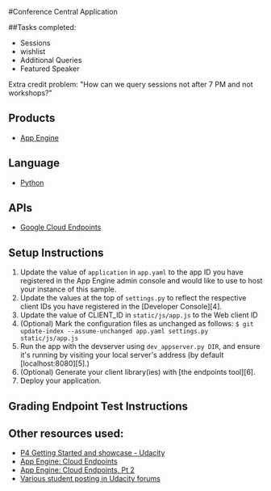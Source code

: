 #Conference Central Application

##Tasks completed:
- Sessions
- wishlist
- Additional Queries
- Featured Speaker

Extra credit problem: "How can we query sessions not after 7 PM and not workshops?"


## Products
- [App Engine](https://cloud.google.com/appengine/docs)

## Language
- [Python](https://www.python.org/)

## APIs
- [Google Cloud Endpoints](https://cloud.google.com/appengine/docs/python/endpoints/)

## Setup Instructions
1. Update the value of `application` in `app.yaml` to the app ID you
   have registered in the App Engine admin console and would like to use to host
   your instance of this sample.
1. Update the values at the top of `settings.py` to
   reflect the respective client IDs you have registered in the
   [Developer Console][4].
1. Update the value of CLIENT_ID in `static/js/app.js` to the Web client ID
1. (Optional) Mark the configuration files as unchanged as follows:
   `$ git update-index --assume-unchanged app.yaml settings.py static/js/app.js`
1. Run the app with the devserver using `dev_appserver.py DIR`, and ensure it's running by visiting your local server's address (by default [localhost:8080][5].)
1. (Optional) Generate your client library(ies) with [the endpoints tool][6].
1. Deploy your application.

## Grading Endpoint Test Instructions



## Other resources used:

- [P4 Getting Started and showcase - Udacity](https://www.youtube.com/watch?v=I4zukRZZ-z4)
- [App Engine: Cloud Endpoints](https://www.youtube.com/watch?v=uy0tP6_kWJ4)
- [App Engine: Cloud Endpoints, Pt 2](https://www.youtube.com/watch?v=9wNRUd9E1jM)
- [Various student posting in Udacity forums](https://discussions.udacity.com/c/nd004-p4-conference-organization-app)



